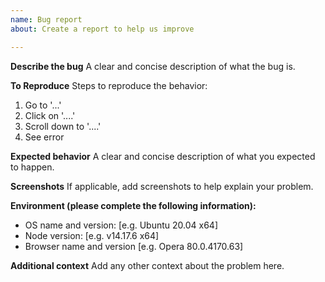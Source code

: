 ```yaml
---
name: Bug report
about: Create a report to help us improve

---
```


**Describe the bug**
A clear and concise description of what the bug is.

**To Reproduce**
Steps to reproduce the behavior:
1. Go to '...'
2. Click on '....'
3. Scroll down to '....'
4. See error

**Expected behavior**
A clear and concise description of what you expected to happen.

**Screenshots**
If applicable, add screenshots to help explain your problem.

**Environment (please complete the following information):**
 - OS name and version: [e.g. Ubuntu 20.04 x64]
 - Node version: [e.g. v14.17.6 x64]
 - Browser name and version [e.g. Opera 80.0.4170.63]

**Additional context**
Add any other context about the problem here.
